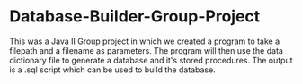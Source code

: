 # Database-Builder-Group-Project
This was a Java II Group project in which we created a program to take a filepath and a filename as parameters. The program will then use the data dictionary file to generate a database and it's stored procedures. The output is a .sql script which can be used to build the database.
